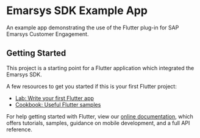 # Emarsys SDK Example App

An example app demonstrating the use of the Flutter plug-in for SAP Emarsys Customer Engagement.

## Getting Started

This project is a starting point for a Flutter application which integrated the Emarsys SDK.

A few resources to get you started if this is your first Flutter project:

- [Lab: Write your first Flutter app](https://flutter.dev/docs/get-started/codelab)
- [Cookbook: Useful Flutter samples](https://flutter.dev/docs/cookbook)

For help getting started with Flutter, view our
[online documentation](https://flutter.dev/docs), which offers tutorials,
samples, guidance on mobile development, and a full API reference.
